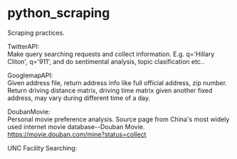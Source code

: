 # python_scraping

Scraping practices.

TwitterAPI:   <br />
Make query searching requests and collect information.
E.g. q='Hillary Cliton', q='911', and do sentimental analysis, topic clasification etc..

GooglemapAPI:  <br />
Given address file, return address info like full official address, zip number.
Return driving distance matrix, driving time matrix given another fixed address, may vary during different time of a day.

DoubanMovie: <br />
Personal movie preference analysis. Source page from China's most widely used internet movie database--Douban Movie.<br /> https://movie.douban.com/mine?status=collect

UNC Facility Searching: <br />

